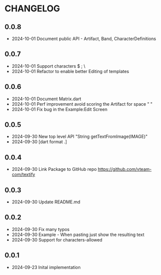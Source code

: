 # CHANGELOG

## 0.0.8

* 2024-10-01 Document public API - Artifact, Band, CharacterDefinitions

## 0.0.7

* 2024-10-01 Support characters  $  ;  \
* 2024-10-01 Refactor to enable better Editing of templates

## 0.0.6

* 2024-10-01 Document Matrix.dart
* 2024-10-01 Perf improvement avoid scoring the Artifact for space " "
* 2024-10-01 Fix bug in the Example:Edit Screen

## 0.0.5

* 2024-09-30 New top level API "String getTextFromImage(IMAGE)"
* 2024-09-30 [dart format .]

## 0.0.4

* 2024-09-30 Link Package to GitHub repo <https://github.com/vteam-com/textify>

## 0.0.3

* 2024-09-30 Update README.md

## 0.0.2

* 2024-09-30 Fix many typos
* 2024-09-30 Example - When pasting just show the resulting text
* 2024-09-30 Support for characters-allowed

## 0.0.1

* 2024-09-23 Inital implementation

